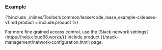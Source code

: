 <!--  usedin: [ _legacy_docker/Toolbelt/lease-v1.md, _maestro/Toolbelt/lease-v1.md, _node/toolbelt/lease-v1.md, _rails/Toolbelt/lease-v1.md] -->


### Example

{%include _inlines/Toolbelt/common/lease/code_lease_example-cxleases-v1.md  product = include.product %}

For more fine grained access control, use the [Stack network settings](https://help.cloud66.works/{{ include.product }}/stack-management/network-configuration.html) page.
